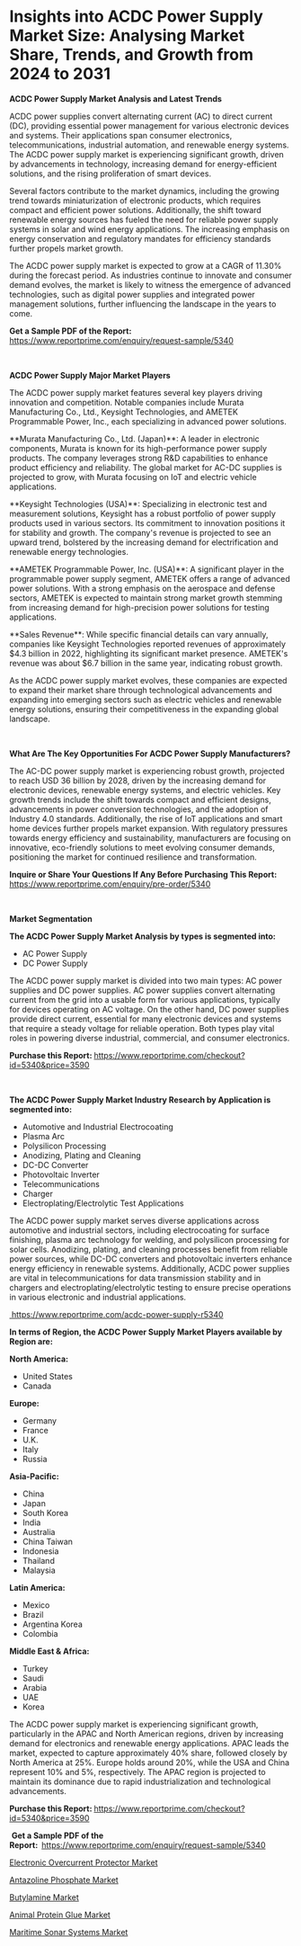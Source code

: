 <p><h1>Insights into ACDC Power Supply Market Size: Analysing Market Share, Trends, and Growth from 2024 to 2031</h1></p><p><strong>ACDC Power Supply Market Analysis and Latest Trends</strong></p>
<p><p>ACDC power supplies convert alternating current (AC) to direct current (DC), providing essential power management for various electronic devices and systems. Their applications span consumer electronics, telecommunications, industrial automation, and renewable energy systems. The ACDC power supply market is experiencing significant growth, driven by advancements in technology, increasing demand for energy-efficient solutions, and the rising proliferation of smart devices.</p><p>Several factors contribute to the market dynamics, including the growing trend towards miniaturization of electronic products, which requires compact and efficient power solutions. Additionally, the shift toward renewable energy sources has fueled the need for reliable power supply systems in solar and wind energy applications. The increasing emphasis on energy conservation and regulatory mandates for efficiency standards further propels market growth.</p><p>The ACDC power supply market is expected to grow at a CAGR of 11.30% during the forecast period. As industries continue to innovate and consumer demand evolves, the market is likely to witness the emergence of advanced technologies, such as digital power supplies and integrated power management solutions, further influencing the landscape in the years to come.</p></p>
<p><strong>Get a Sample PDF of the Report:&nbsp;</strong> <a href="https://www.reportprime.com/enquiry/request-sample/5340">https://www.reportprime.com/enquiry/request-sample/5340</a></p>
<p>&nbsp;</p>
<p><strong>ACDC Power Supply Major Market Players</strong></p>
<p><p>The ACDC power supply market features several key players driving innovation and competition. Notable companies include Murata Manufacturing Co., Ltd., Keysight Technologies, and AMETEK Programmable Power, Inc., each specializing in advanced power solutions.</p><p>**Murata Manufacturing Co., Ltd. (Japan)**: A leader in electronic components, Murata is known for its high-performance power supply products. The company leverages strong R&D capabilities to enhance product efficiency and reliability. The global market for AC-DC supplies is projected to grow, with Murata focusing on IoT and electric vehicle applications. </p><p>**Keysight Technologies (USA)**: Specializing in electronic test and measurement solutions, Keysight has a robust portfolio of power supply products used in various sectors. Its commitment to innovation positions it for stability and growth. The company's revenue is projected to see an upward trend, bolstered by the increasing demand for electrification and renewable energy technologies.</p><p>**AMETEK Programmable Power, Inc. (USA)**: A significant player in the programmable power supply segment, AMETEK offers a range of advanced power solutions. With a strong emphasis on the aerospace and defense sectors, AMETEK is expected to maintain strong market growth stemming from increasing demand for high-precision power solutions for testing applications.</p><p>**Sales Revenue**: While specific financial details can vary annually, companies like Keysight Technologies reported revenues of approximately $4.3 billion in 2022, highlighting its significant market presence. AMETEK's revenue was about $6.7 billion in the same year, indicating robust growth.</p><p>As the ACDC power supply market evolves, these companies are expected to expand their market share through technological advancements and expanding into emerging sectors such as electric vehicles and renewable energy solutions, ensuring their competitiveness in the expanding global landscape.</p></p>
<p>&nbsp;</p>
<p><strong>What Are The Key Opportunities For ACDC Power Supply Manufacturers?</strong></p>
<p><p>The AC-DC power supply market is experiencing robust growth, projected to reach USD 36 billion by 2028, driven by the increasing demand for electronic devices, renewable energy systems, and electric vehicles. Key growth trends include the shift towards compact and efficient designs, advancements in power conversion technologies, and the adoption of Industry 4.0 standards. Additionally, the rise of IoT applications and smart home devices further propels market expansion. With regulatory pressures towards energy efficiency and sustainability, manufacturers are focusing on innovative, eco-friendly solutions to meet evolving consumer demands, positioning the market for continued resilience and transformation.</p></p>
<p><strong>Inquire or Share Your Questions If Any Before Purchasing This Report:</strong> <a href="https://www.reportprime.com/enquiry/pre-order/5340">https://www.reportprime.com/enquiry/pre-order/5340</a></p>
<p>&nbsp;</p>
<p><strong>Market Segmentation</strong></p>
<p><strong>The ACDC Power Supply Market Analysis by types is segmented into:</strong></p>
<p><ul><li>AC Power Supply</li><li>DC Power Supply</li></ul></p>
<p><p>The ACDC power supply market is divided into two main types: AC power supplies and DC power supplies. AC power supplies convert alternating current from the grid into a usable form for various applications, typically for devices operating on AC voltage. On the other hand, DC power supplies provide direct current, essential for many electronic devices and systems that require a steady voltage for reliable operation. Both types play vital roles in powering diverse industrial, commercial, and consumer electronics.</p></p>
<p><strong>Purchase this Report:&nbsp;</strong><a href="https://www.reportprime.com/checkout?id=5340&price=3590">https://www.reportprime.com/checkout?id=5340&price=3590</a></p>
<p>&nbsp;</p>
<p><strong>The ACDC Power Supply Market Industry Research by Application is segmented into:</strong></p>
<p><ul><li>Automotive and Industrial Electrocoating</li><li>Plasma Arc</li><li>Polysilicon Processing</li><li>Anodizing, Plating and Cleaning</li><li>DC-DC Converter</li><li>Photovoltaic Inverter</li><li>Telecommunications</li><li>Charger</li><li>Electroplating/Electrolytic Test Applications</li></ul></p>
<p><p>The ACDC power supply market serves diverse applications across automotive and industrial sectors, including electrocoating for surface finishing, plasma arc technology for welding, and polysilicon processing for solar cells. Anodizing, plating, and cleaning processes benefit from reliable power sources, while DC-DC converters and photovoltaic inverters enhance energy efficiency in renewable systems. Additionally, ACDC power supplies are vital in telecommunications for data transmission stability and in chargers and electroplating/electrolytic testing to ensure precise operations in various electronic and industrial applications.</p></p>
<p><a href="https://www.reportprime.com/acdc-power-supply-r5340">&nbsp;https://www.reportprime.com/acdc-power-supply-r5340</a></p>
<p><strong>In terms of Region, the ACDC Power Supply Market Players available by Region are:</strong></p>
<p>
    <p> <strong> North America: </strong>
        <ul>
            <li>United States</li>
            <li>Canada</li>
        </ul>
        </p> 
    <p> <strong> Europe: </strong>
        <ul>
            <li>Germany</li>
            <li>France</li>
            <li>U.K.</li>
            <li>Italy</li>
            <li>Russia</li>
        </ul>
        </p> 
    <p> <strong> Asia-Pacific: </strong>
        <ul>
            <li>China</li>
            <li>Japan</li>
            <li>South Korea</li>
            <li>India</li>
            <li>Australia</li>
            <li>China Taiwan</li>
            <li>Indonesia</li>
            <li>Thailand</li>
            <li>Malaysia</li>
        </ul>
        </p> 
    <p> <strong> Latin America: </strong>
        <ul>
            <li>Mexico</li>
            <li>Brazil</li>
            <li>Argentina Korea</li>
            <li>Colombia</li>
        </ul>
        </p> 
    <p> <strong> Middle East & Africa: </strong>
        <ul>
            <li>Turkey</li>
            <li>Saudi</li>
            <li>Arabia</li>
            <li>UAE</li>
            <li>Korea</li>
        </ul>
    </p>
    </p>
<p><p>The ACDC power supply market is experiencing significant growth, particularly in the APAC and North American regions, driven by increasing demand for electronics and renewable energy applications. APAC leads the market, expected to capture approximately 40% share, followed closely by North America at 25%. Europe holds around 20%, while the USA and China represent 10% and 5%, respectively. The APAC region is projected to maintain its dominance due to rapid industrialization and technological advancements.</p></p>
<p><strong>Purchase this Report: </strong><a href="https://www.reportprime.com/checkout?id=5340&price=3590">https://www.reportprime.com/checkout?id=5340&price=3590</a></p>
<p>&nbsp;<strong>Get a Sample PDF of the Report:&nbsp;&nbsp;</strong><a href="https://www.reportprime.com/enquiry/request-sample/5340">https://www.reportprime.com/enquiry/request-sample/5340</a></p>
<p><strong></strong></p>
<p><p><a href="https://github.com/BryceTownsendr/Market-Research-Report-List-6/blob/main/electronic-overcurrent-protector-market.md">Electronic Overcurrent Protector Market</a></p><p><a href="https://www.linkedin.com/pulse/antazoline-phosphate-industry-insights-report-analyzing-market-irnef?trackingId=MRkw2UI1RZq6tVFSwP7ZcQ%3D%3D">Antazoline Phosphate Market</a></p><p><a href="https://www.linkedin.com/pulse/global-butylamine-market-analysis-trends-forecasts-growth-rvqgf?trackingId=qBzfP0DjSKylCdM8MLEMeQ%3D%3D">Butylamine Market</a></p><p><a href="https://issuu.com/reportprime-2/docs/animal-protein-glue-market-size-203_370f0a42cca756">Animal Protein Glue Market</a></p><p><a href="https://issuu.com/reportprime-2/docs/maritime-sonar-systems-market-size-_2df9cf7da9554f">Maritime Sonar Systems Market</a></p></p>